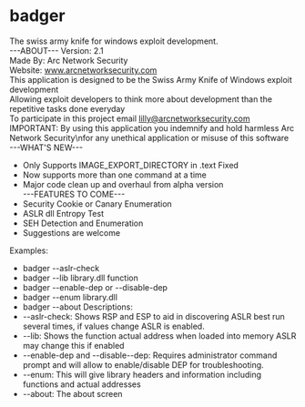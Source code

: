 # badger
The swiss army knife for windows exploit development.<br/>
---ABOUT---
Version: 2.1<br/>
Made By: Arc Network Security<br/>
Website: www.arcnetworksecurity.com<br/>
This application is designed to be the Swiss Army Knife of Windows exploit development<br/>
Allowing exploit developers to think more about development than the repetitive tasks done everyday<br/>
To participate in this project email lilly@arcnetworksecurity.com<br/>
IMPORTANT: By using this application you indemnify and hold harmless Arc Network Security\nfor any unethical application or misuse of this software<br/>
---WHAT'S NEW---
- Only Supports IMAGE_EXPORT_DIRECTORY in .text Fixed
- Now supports more than one command at a time
- Major code clean up and overhaul from alpha version<br/>
---FEATURES TO COME---
- Security Cookie or Canary Enumeration
- ASLR dll Entropy Test
- SEH Detection and Enumeration
- Suggestions are welcome

Examples:
- badger --aslr-check
- badger --lib library.dll function
- badger --enable-dep or --disable-dep
- badger --enum library.dll
- badger --about
Descriptions:
- --aslr-check: Shows RSP and ESP to aid in discovering ASLR best run several times, if values change ASLR is enabled.
- --lib: Shows the function actual address when loaded into memory ASLR may change this if enabled
- --enable-dep and --disable--dep: Requires administrator command prompt and will allow to enable/disable DEP for troubleshooting.
- --enum: This will give library headers and information including functions and actual addresses
- --about: The about screen
